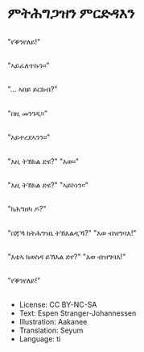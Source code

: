 # ምትሕግጋዝን ምርድዳእን

##
"የቕንየለይ!"

##
"ኣይፈለጥኩን።"

##
"... ኣበይ ይርከብ?"

##
"በዚ መንገዲ።"

##
"አይተረደኣንን።"

##
"እዚ ትኽክል ድዩ?" "እወ።"

##
"እዚ ትኽክል ድዩ?" "ኣይኮነን።"

##
"ክሕግዘካ ዶ?"

##
"በጃኻ ክትሕግዝኒ ትኽእልዲኻ?" "እወ ብዝግባእ!"

##
"እቲኣ ክወስዳ ይኽእል ድየ?" "እወ ብዝግባእ!"

##
"የቕንየለይ!"

##
* License: CC BY-NC-SA
* Text: Espen Stranger-Johannessen
* Illustration: Aakanee
* Translation: Seyum
* Language: ti
